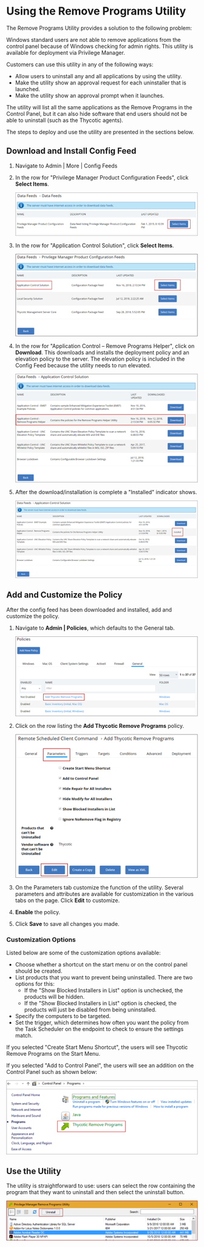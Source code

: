 [title]: # (Using the Remove Program Utility)
[tags]: # (create,set-up)
[priority]: # (9500)
# Using the Remove Programs Utility

The Remove Programs Utility provides a solution to the following problem:

Windows standard users are not able to remove applications from the control panel because of Windows checking for admin rights. This utility is available for deployment via Privilege Manager.

Customers can use this utility in any of the following ways:

* Allow users to uninstall any and all applications by using the utility.
* Make the utility show an approval request for each uninstaller that is launched.
* Make the utility show an approval prompt when it launches.

The utility will list all the same applications as the Remove Programs in the Control Panel, but it can also hide software that end users should not be able to uninstall (such as the Thycotic agents).

The steps to deploy and use the utility are presented in the sections below.

## Download and Install Config Feed

1. Navigate to Admin | More | Config Feeds
1. In the row for "Privilege Manager Product Configuration Feeds", click __Select Items__.

   ![Data Feeds](images/remove-pro/rpu-1.png)
1. In the row for "Application Control Solution", click __Select Items__.

   ![ACS select](images/remove-pro/rpu-2.png)
1. In the row for "Application Control – Remove Programs Helper", click on __Download__. This downloads and installs the deployment policy and an elevation policy to the server. The elevation policy is included in the Config Feed because the utility needs to run elevated.

   ![ACS Download](images/remove-pro/rpu-3.png)
1. After the download/installation is complete a "Installed" indicator shows.

   ![ACS Installed](images/remove-pro/rpu-4.png)

## Add and Customize the Policy

After the config feed has been downloaded and installed, add and customize the policy.

1. Navigate to __Admin | Policies__, which defaults to the General tab.

   ![List of Policies on the General tab](images/remove-pro/rpu-5.png)
1. Click on the row listing the __Add Thycotic Remove Programs__ policy.

   ![Parameters view](images/remove-pro/rpu-6.png)
1. On the Parameters tab customize the function of the utility. Several parameters and attributes are available for customization in the various tabs on the page. Click __Edit__ to customize.
1. __Enable__ the policy.
1. Click __Save__ to save all changes you made.

### Customization Options

Listed below are some of the customization options available:

* Choose whether a shortcut on the start menu or on the control panel should be created.
* List products that you want to prevent being uninstalled. There are two options for this:
  * If the "Show Blocked Installers in List" option is unchecked, the products will be hidden.
  * If the "Show Blocked Installers in List" option is checked, the products will just be disabled from being uninstalled.
* Specify the computers to be targeted.
* Set the trigger, which determines how often you want the policy from the Task Scheduler on the endpoint to check to ensure the settings match.

If you selected "Create Start Menu Shortcut", the users will see Thycotic Remove Programs on the Start Menu.

If you selected "Add to Control Panel", the users will see an addition on the Control Panel such as shown below:

![Control Panel icon](images/remove-pro/rpu-7.png)

## Use the Utility

The utility is straightforward to use: users can select the row containing the program that they want to uninstall and then select the uninstall button.

![Utility in use](images/remove-pro/rpu-8.png)
